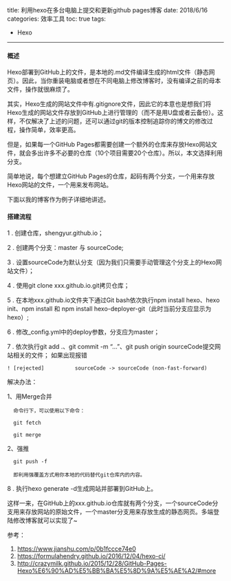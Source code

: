 title: 利用hexo在多台电脑上提交和更新github pages博客
date: 2018/6/16
categories: 效率工具
toc: true
tags:
  - Hexo
---


#### 概述
Hexo部署到GitHub上的文件，是本地的.md文件编译生成的html文件（静态网页）。因此，当你重装电脑或者想在不同电脑上修改博客时，没有编译之前的母本文件，操作就很麻烦了。

其实，Hexo生成的网站文件中有.gitignore文件，因此它的本意也是想我们将Hexo生成的网站文件存放到GitHub上进行管理的（而不是用U盘或者云备份）。这样，不仅解决了上述的问题，还可以通过git的版本控制追踪你的博文的修改过程，操作简单，效率更高。

但是，如果每一个GitHub Pages都需要创建一个额外的仓库来存放Hexo网站文件，就会多出许多不必要的仓库（10个项目需要20个仓库）。所以，本文选择利用分支。

简单地说，每个想建立GitHub Pages的仓库，起码有两个分支，一个用来存放Hexo网站的文件，一个用来发布网站。

下面以我的博客作为例子详细地讲述。


#### 搭建流程

1 . 创建仓库，shengyur.github.io；

2 . 创建两个分支：master 与 sourceCode;

3 . 设置sourceCode为默认分支（因为我们只需要手动管理这个分支上的Hexo网站文件）；

4 . 使用git clone xxx.github.io.git拷贝仓库；

5 . 在本地xxx.github.io文件夹下通过Git bash依次执行npm install hexo、hexo init、npm install 和 npm install hexo-deployer-git（此时当前分支应显示为hexo）;

6 . 修改_config.yml中的deploy参数，分支应为master；

7 . 依次执行git add .、git commit -m “…”、git push origin sourceCode提交网站相关的文件；
如果出现报错
```
! [rejected]          sourceCode -> sourceCode (non-fast-forward)
```
解决办法：

1、用Merge合并

      命令行下，可以使用以下命令：

      git fetch

      git merge

2、强推

      git push -f

      即利用强覆盖方式用你本地的代码替代git仓库内的内容。

8 . 执行hexo generate -d生成网站并部署到GitHub上。

这样一来，在GitHub上的xxx.github.io仓库就有两个分支，一个sourceCode分支用来存放网站的原始文件，一个master分支用来存放生成的静态网页。多端登陆修改博客就可以实现了~


参考：
1. https://www.jianshu.com/p/0b1fccce74e0
2. https://formulahendry.github.io/2016/12/04/hexo-ci/
3. http://crazymilk.github.io/2015/12/28/GitHub-Pages-Hexo%E6%90%AD%E5%BB%BA%E5%8D%9A%E5%AE%A2/#more
